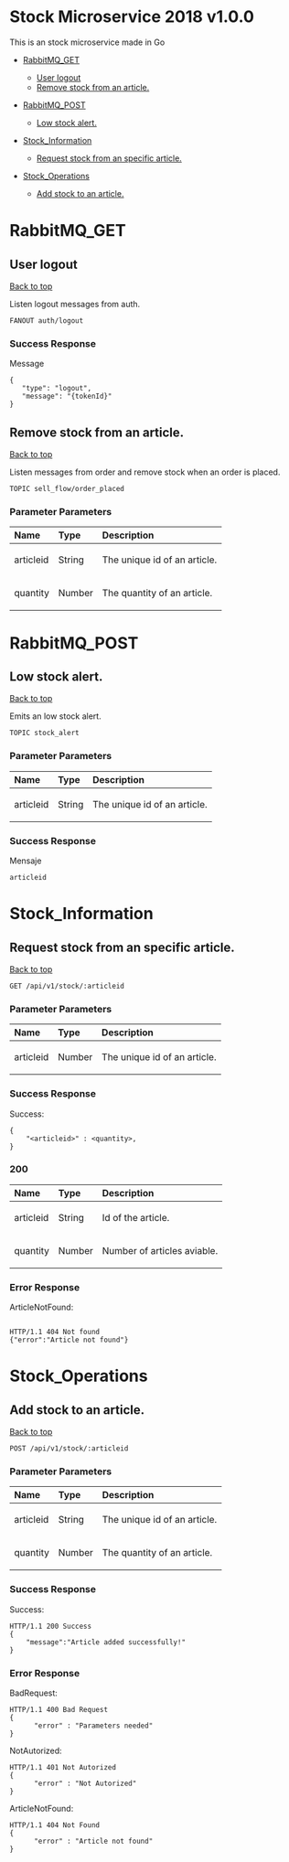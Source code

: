 <a name="top"></a>
# Stock Microservice 2018 v1.0.0

This is an stock microservice made in Go

- [RabbitMQ_GET](#rabbitmq_get)
	- [User logout](#user-logout)
	- [Remove stock from an article.](#remove-stock-from-an-article.)
	
- [RabbitMQ_POST](#rabbitmq_post)
	- [Low stock alert.](#low-stock-alert.)
	
- [Stock_Information](#stock_information)
	- [Request stock from an specific article.](#request-stock-from-an-specific-article.)
	
- [Stock_Operations](#stock_operations)
	- [Add stock to an article.](#add-stock-to-an-article.)
	


# <a name='rabbitmq_get'></a> RabbitMQ_GET

## <a name='user-logout'></a> User logout
[Back to top](#top)

<p>Listen logout messages from auth.</p>

	FANOUT auth/logout





### Success Response

Message

```
{
   "type": "logout",
   "message": "{tokenId}"
}
```


## <a name='remove-stock-from-an-article.'></a> Remove stock from an article.
[Back to top](#top)

<p>Listen messages from order and remove stock when an order is placed.</p>

	TOPIC sell_flow/order_placed





### Parameter Parameters

| Name     | Type       | Description                           |
|:---------|:-----------|:--------------------------------------|
|  articleid | String | <p>The unique id of an article.</p>|
|  quantity | Number | <p>The quantity of an article.</p>|




# <a name='rabbitmq_post'></a> RabbitMQ_POST

## <a name='low-stock-alert.'></a> Low stock alert.
[Back to top](#top)

<p>Emits an low stock alert.</p>

	TOPIC stock_alert





### Parameter Parameters

| Name     | Type       | Description                           |
|:---------|:-----------|:--------------------------------------|
|  articleid | String | <p>The unique id of an article.</p>|


### Success Response

Mensaje

```
articleid
```


# <a name='stock_information'></a> Stock_Information

## <a name='request-stock-from-an-specific-article.'></a> Request stock from an specific article.
[Back to top](#top)



	GET /api/v1/stock/:articleid





### Parameter Parameters

| Name     | Type       | Description                           |
|:---------|:-----------|:--------------------------------------|
|  articleid | Number | <p>The unique id of an article.</p>|


### Success Response

Success:

```
{
    "<articleid>" : <quantity>,
}
```

### 200

| Name     | Type       | Description                           |
|:---------|:-----------|:--------------------------------------|
|  articleid | String | <p>Id of the article.</p>|
|  quantity | Number | <p>Number of articles aviable.</p>|

### Error Response

ArticleNotFound:

```

HTTP/1.1 404 Not found
{"error":"Article not found"}
```
# <a name='stock_operations'></a> Stock_Operations

## <a name='add-stock-to-an-article.'></a> Add stock to an article.
[Back to top](#top)



	POST /api/v1/stock/:articleid





### Parameter Parameters

| Name     | Type       | Description                           |
|:---------|:-----------|:--------------------------------------|
|  articleid | String | <p>The unique id of an article.</p>|
|  quantity | Number | <p>The quantity of an article.</p>|


### Success Response

Success:

```
HTTP/1.1 200 Success
{
    "message":"Article added successfully!"
}
```


### Error Response

BadRequest:

```
HTTP/1.1 400 Bad Request
{
	  "error" : "Parameters needed"
}
```
NotAutorized:

```
HTTP/1.1 401 Not Autorized
{
	  "error" : "Not Autorized"
}
```
ArticleNotFound:

```
HTTP/1.1 404 Not Found
{
	  "error" : "Article not found"
}
```
